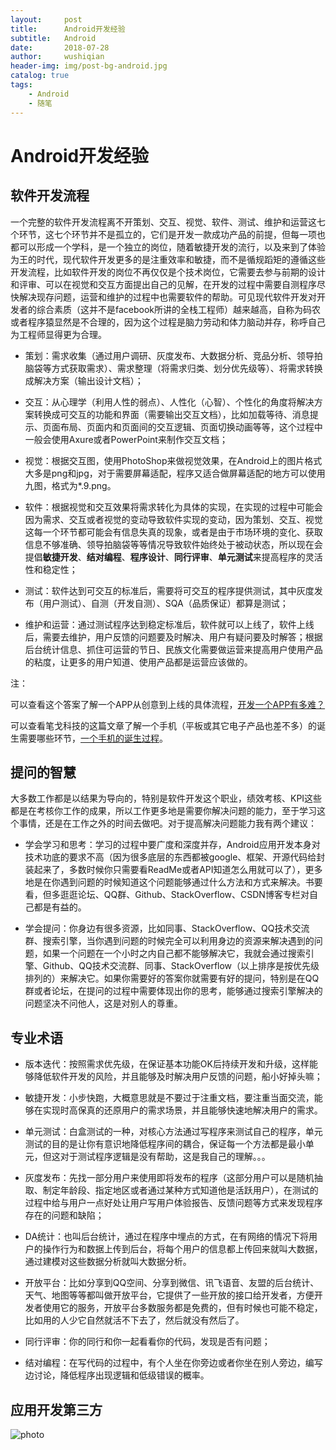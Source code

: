 ```yaml
---
layout:     post
title:      Android开发经验
subtitle:   Android
date:       2018-07-28
author:     wushiqian
header-img: img/post-bg-android.jpg
catalog: true
tags:
    - Android
    - 随笔
---
```


# Android开发经验

## 软件开发流程

一个完整的软件开发流程离不开策划、交互、视觉、软件、测试、维护和运营这七个环节，这七个环节并不是孤立的，它们是开发一款成功产品的前提，但每一项也都可以形成一个学科，是一个独立的岗位，随着敏捷开发的流行，以及来到了体验为王的时代，现代软件开发更多的是注重效率和敏捷，而不是循规蹈矩的遵循这些开发流程，比如软件开发的岗位不再仅仅是个技术岗位，它需要去参与前期的设计和评审、可以在视觉和交互方面提出自己的见解，在开发的过程中需要自测程序尽快解决现存问题，运营和维护的过程中也需要软件的帮助。可见现代软件开发对开发者的综合素质（这并不是facebook所讲的全栈工程师）越来越高，自称为码农或者程序猿显然是不合理的，因为这个过程是脑力劳动和体力脑动并存，称呼自己为工程师显得更为合理。

* 策划：需求收集（通过用户调研、灰度发布、大数据分析、竞品分析、领导拍脑袋等方式获取需求）、需求整理（将需求归类、划分优先级等）、将需求转换成解决方案（输出设计文档）；

* 交互：从心理学（利用人性的弱点）、人性化（心智）、个性化的角度将解决方案转换成可交互的功能和界面（需要输出交互文档），比如加载等待、消息提示、页面布局、页面内和页面间的交互逻辑、页面切换动画等等，这个过程中一般会使用Axure或者PowerPoint来制作交互文档；

* 视觉：根据交互图，使用PhotoShop来做视觉效果，在Android上的图片格式大多是png和jpg，对于需要屏幕适配，程序又适合做屏幕适配的地方可以使用九图，格式为*.9.png。

* 软件：根据视觉和交互效果将需求转化为具体的实现，在实现的过程中可能会因为需求、交互或者视觉的变动导致软件实现的变动，因为策划、交互、视觉这每一个环节都可能会有信息失真的现象，或者是由于市场环境的变化、获取信息不够准确、领导拍脑袋等等情况导致软件始终处于被动状态，所以现在会提倡**敏捷开发**、**结对编程**、**程序设计**、**同行评审**、**单元测试**来提高程序的灵活性和稳定性；

* 测试：软件达到可交互的标准后，需要将可交互的程序提供测试，其中灰度发布（用户测试）、自测（开发自测）、SQA（品质保证）都算是测试；

* 维护和运营：通过测试程序达到稳定标准后，软件就可以上线了，软件上线后，需要去维护，用户反馈的问题要及时解决、用户有疑问要及时解答；根据后台统计信息、抓住可运营的节日、民族文化需要做运营来提高用户使用产品的粘度，让更多的用户知道、使用产品都是运营应该做的。

注：

可以查看这个答案了解一个APP从创意到上线的具体流程，[开发一个APP有多难？](https://link.jianshu.com/?t=http://www.zhihu.com/question/27069588)

可以查看笔戈科技的这篇文章了解一个手机（平板或其它电子产品也差不多）的诞生需要哪些环节，[一个手机的诞生过程](https://link.jianshu.com/?t=http://www.bigertech.com/the-born-of-a-phone/)。

## 提问的智慧

大多数工作都是以结果为导向的，特别是软件开发这个职业，绩效考核、KPI这些都是在考核你工作的成果，所以工作更多地是需要你解决问题的能力，至于学习这个事情，还是在工作之外的时间去做吧。对于提高解决问题能力我有两个建议：

* 学会学习和思考：学习的过程中要广度和深度并存，Android应用开发本身对技术功底的要求不高（因为很多底层的东西都被google、框架、开源代码给封装起来了，多数时候你只需要看ReadMe或者API知道怎么用就可以了），更多地是在你遇到问题的时候知道这个问题能够通过什么方法和方式来解决。书要看，但多逛逛论坛、QQ群、Github、StackOverflow、CSDN博客专栏对自己都是有益的。

* 学会提问：你身边有很多资源，比如同事、StackOverflow、QQ技术交流群、搜索引擎，当你遇到问题的时候完全可以利用身边的资源来解决遇到的问题，如果一个问题在一个小时之内自己都不能够解决它，我就会通过搜索引擎、Github、QQ技术交流群、同事、StackOverflow（以上排序是按优先级排列的）来解决它。如果你需要好的答案你就需要有好的提问，特别是在QQ群或者论坛，在提问的过程中需要体现出你的思考，能够通过搜索引擎解决的问题坚决不问他人，这是对别人的尊重。

## 专业术语

* 版本迭代：按照需求优先级，在保证基本功能OK后持续开发和升级，这样能够降低软件开发的风险，并且能够及时解决用户反馈的问题，船小好掉头嘛；

* 敏捷开发：小步快跑，大概意思就是不要过于注重文档，要注重当面交流，能够在实现时高保真的还原用户的需求场景，并且能够快速地解决用户的需求。

* 单元测试：白盒测试的一种，对核心方法通过写程序来测试自己的程序，单元测试的目的是让你有意识地降低程序间的耦合，保证每一个方法都是最小单元，但这对于测试程序逻辑是没有帮助，这是我自己的理解。。。

* 灰度发布：先找一部分用户来使用即将发布的程序（这部分用户可以是随机抽取、制定年龄段、指定地区或者通过某种方式知道他是活跃用户），在测试的过程中给与用户一点好处让用户写用户体验报告、反馈问题等方式来发现程序存在的问题和缺陷；

* DA统计：也叫后台统计，通过在程序中埋点的方式，在有网络的情况下将用户的操作行为和数据上传到后台，将每个用户的信息都上传回来就叫大数据，通过建模对这些数据分析就叫大数据分析。

* 开放平台：比如分享到QQ空间、分享到微信、讯飞语音、友盟的后台统计、天气、地图等等都叫做开放平台，它提供了一些开放的接口给开发者，方便开发者使用它的服务，开放平台多数服务都是免费的，但有时候也可能不稳定，比如用的人少它自然就活不下去了，然后就没有然后了。

* 同行评审：你的同行和你一起看看你的代码，发现是否有问题；

* 结对编程：在写代码的过程中，有个人坐在你旁边或者你坐在别人旁边，编写边讨论，降低程序出现逻辑和低级错误的概率。

## 应用开发第三方

![photo](http://img.my.csdn.net/uploads/201412/13/1418436863_2555.jpg)